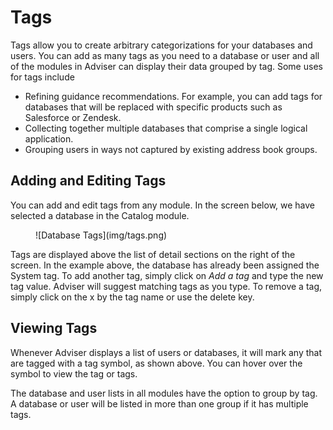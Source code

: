 # Tags

Tags allow you to create arbitrary categorizations for your databases and users. You can add as many tags as you need to a database or user and all of the modules in Adviser can display their data grouped by tag. Some uses for tags include

* Refining guidance recommendations. For example, you can add tags for databases that will be replaced with specific products such as Salesforce or Zendesk.
* Collecting together multiple databases that comprise a single logical application.
* Grouping users in ways not captured by existing address book groups.

## Adding and Editing Tags
You can add and edit tags from any module. In the screen below, we have selected a database in the Catalog module.

<figure markdown="1">
  ![Database Tags](img/tags.png)
</figure>

Tags are displayed above the list of detail sections on the right of the screen. In the example above, the database has already been assigned the System tag. To add another tag, simply click on *Add a tag* and type the new tag value. Adviser will suggest matching tags as you type. To remove a tag, simply click on the x by the tag name or use the delete key.

## Viewing Tags
Whenever Adviser displays a list of users or databases, it will mark any that are tagged with a tag symbol, as shown above. You can hover over the symbol to view the tag or tags.

The database and user lists in all modules have the option to group by tag. A database or user will be listed in more than one group if it has multiple tags.